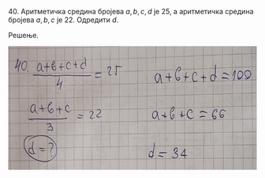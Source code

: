 $40.$ Аритметичка средина бројева $a, b, c, d$ је $25$, а аритметичка средина бројева $a, b, c$ je $22$. Одредити $d$.

Решење.

<img width="800" height="250" src="slike/40.jpg"><br>